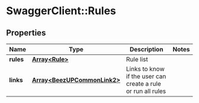 # SwaggerClient::Rules

## Properties
Name | Type | Description | Notes
------------ | ------------- | ------------- | -------------
**rules** | [**Array&lt;Rule&gt;**](Rule.md) | Rule list | 
**links** | [**Array&lt;BeezUPCommonLink2&gt;**](BeezUPCommonLink2.md) | Links to know if the user can create a rule or run all rules | 


